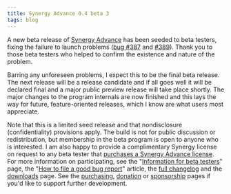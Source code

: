 ```yaml
---
title: Synergy Advance 0.4 beta 3
tags: blog
---
```


A new beta release of [Synergy Advance](http://synergyadvance.com/) has been seeded to beta testers, fixing the failure to launch problems ([bug \#387](http://www.wincent.com/a/support/bugs/show_bug.cgi?id=387) and [\#389](http://www.wincent.com/a/support/bugs/show_bug.cgi?id=389)). Thank you to those beta testers who helped to confirm the existence and nature of the problem.

Barring any unforeseen problems, I expect this to be the final beta release. The next release will be a release candidate and if all goes well it will be declared final and a major public preview release will take place shortly. The major changes to the program internals are now finished and this lays the way for future, feature-oriented releases, which I know are what users most appreciate.

Note that this is a limited seed release and that nondisclosure (confidentiality) provisions apply. The build is not for public discussion or redistribution, but membership in the beta program is open to anyone who is interested. I am also happy to provide a complimentary Synergy license on request to any beta tester that [purchases a Synergy Advance license](https://secure.wincent.com/a/products/synergy-advance/purchase/). For more information on participating, see the "[Information for beta testers](http://www.wincent.com/s/beta/)" page, the "[How to file a good bug report](http://www.wincent.com/s/bugs/)" article, the [full changelog](http://www.wincent.com/a/products/synergy-advance/history/#0.4b3) and the [downloads](http://www.wincent.com/a/products/synergy-advance/download/) page. See the [purchasing](https://secure.wincent.com/a/products/synergy-advance/purchase/), [donation](https://secure.wincent.com/a/products/synergy-advance/donate/) or [sponsorship](https://secure.wincent.com/a/products/synergy-advance/donate/) pages if you'd like to support further development.
